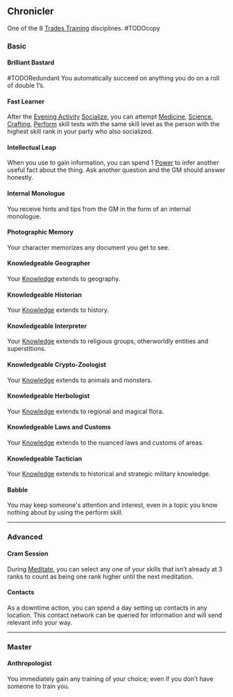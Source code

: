 ## Chronicler
One of the 8 [Trades Training](Trades-Training) disciplines.
#TODOcopy 

### Basic

#### Brilliant Bastard
#TODORedundant 
You automatically succeed on anything you do on a roll of double 1’s.

#### Fast Learner
After the [Evening Activity](Telling-The-Story#Evening%20Activity) [Socialize](Telling-The-Story#Socialize), you can attempt [Medicine](Medicine), [Science](Science), [Crafting](Crafting), [Perform](Perform) skill tests with the same skill level as the person with the highest skill rank in your party who also socialized. 

#### Intellectual Leap
When you use to gain information, you can spend 1 [Power](Stats#Power) to infer another useful fact about the thing. Ask another question and the GM should answer honestly.

#### Internal Monologue
You receive hints and tips from the GM in the form of an internal monologue.

#### Photographic Memory
Your character memorizes any document you get to see.                   

#### Knowledgeable Geographer
Your [Knowledge](Knowledge) extends to geography.

#### Knowledgeable Historian
Your [Knowledge](Knowledge) extends to history.

#### Knowledgeable Interpreter
Your [Knowledge](Knowledge) extends to religious groups, otherworldly entities and superstitions.

#### Knowledgeable Crypto-Zoologist
Your [Knowledge](Knowledge) extends to animals and monsters.

#### Knowledgeable Herbologist
Your [Knowledge](Knowledge) extends to regional and magical flora.

#### Knowledgeable Laws and Customs
Your [Knowledge](Knowledge) extends to the nuanced laws and customs of areas.

#### Knowledgeable Tactician
Your [Knowledge](Knowledge) extends to historical and strategic military knowledge.

#### Babble
You may keep someone's attention and interest, even in a topic you know nothing about by using the perform skill.

---
### Advanced
#### Cram Session
During [Meditate](Telling-The-Story#Meditate), you can select any one of your skills that isn’t already at 3 ranks to count as being one rank higher until the next meditation.

#### Contacts
As a downtime action, you can spend a day setting up contacts in any location. This contact network can be queried for information and will send relevant info your way.

---
### Master

#### Anthropologist
You immediately gain any training of your choice; even if you don’t have someone to train you.